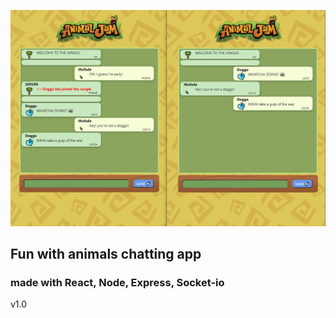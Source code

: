 ![](preview.png)

## Fun with animals chatting app

### made with React, Node, Express, Socket-io

v1.0
